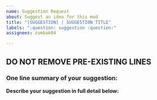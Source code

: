 ```yaml
---
name: Suggestion Request
about: Suggest an idea for this mod
title: "[SUGGESTION] | SUGGESTION TITLE"
labels: ":question: suggestion :question:"
assignees: zumbak04

---
```


**DO NOT REMOVE PRE-EXISTING LINES**
----------------------------------------------------------------------------------------------------------
### **One line summary of your suggestion:**


**Describe your suggestion in full detail below:**
